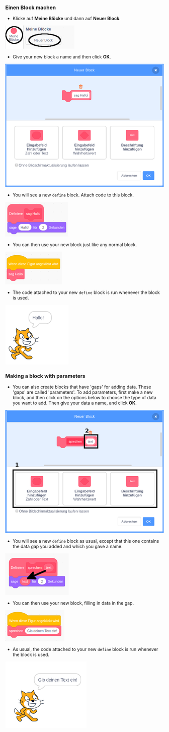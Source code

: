 ### Einen Block machen

+ Klicke auf **Meine Blöcke** und dann auf **Neuer Block**.

![My Blocks](images/my-blocks-annotated.png)

+ Give your new block a name and then click **OK**.

![Create a new block](images/block-create.png)

+ You will see a new `define` block. Attach code to this block.

![Define a new block](images/block-define.png)

+ You can then use your new block just like any normal block.

![Use a new block](images/block-use.png)

+ The code attached to your new `define` block is run whenever the block is used.

![Test a new block](images/block-test.png)

### Making a block with parameters

+ You can also create blocks that have 'gaps' for adding data. These 'gaps' are called 'parameters'. To add parameters, first make a new block, and then click on the options below to choose the type of data you want to add. Then give your data a name, and click **OK**.

![Create a new block with parameters](images/parameter-create-annotated.png)

+ You will see a new `define` block as usual, except that this one contains the data gap you added and which you gave a name.

![Define a new block with parameters](images/parameter-define-annotated.png)

+ You can then use your new block, filling in data in the gap.

![Use a new block with parameters](images/parameter-use.png)

+ As usual, the code attached to your new `define` block is run whenever the block is used.

![Test a new block with parameters](images/parameter-test.png)